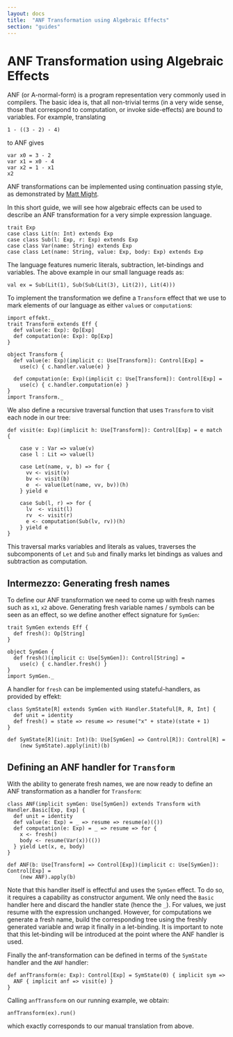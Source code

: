```yaml
---
layout: docs
title:  "ANF Transformation using Algebraic Effects"
section: "guides"
---
```


# ANF Transformation using Algebraic Effects
ANF (or A-normal-form) is a program representation very commonly used
in compilers.
The basic idea is, that all non-trivial terms (in a very wide sense,
those that correspond to computation, or invoke side-effects) are
bound to variables. For example, translating

```tut:book:silent
1 - ((3 - 2) - 4)
```

to ANF gives

```tut:book:silent
var x0 = 3 - 2
var x1 = x0 - 4
var x2 = 1 - x1
x2
```

ANF transformations can be implemented using continuation passing style,
as demonstrated by [Matt Might](http://matt.might.net/articles/a-normalization/).

In this short guide, we will see how algebraic effects can be used to
describe an ANF transformation for a very simple expression language.

```tut:book:silent
trait Exp
case class Lit(n: Int) extends Exp
case class Sub(l: Exp, r: Exp) extends Exp
case class Var(name: String) extends Exp
case class Let(name: String, value: Exp, body: Exp) extends Exp
```

The language features numeric literals, subtraction, let-bindings
and variables. The above example in our small language reads as:

```tut:book:silent
val ex = Sub(Lit(1), Sub(Sub(Lit(3), Lit(2)), Lit(4)))
```

To implement the transformation we define a `Transform` effect that
we use to mark elements of our language as either `value`s or
`computation`s:

```tut:book:silent
import effekt._
trait Transform extends Eff {
  def value(e: Exp): Op[Exp]
  def computation(e: Exp): Op[Exp]
}
```
```tut:book:silent:decorate(.boilerplate)
object Transform {
  def value(e: Exp)(implicit c: Use[Transform]): Control[Exp] =
    use(c) { c.handler.value(e) }

  def computation(e: Exp)(implicit c: Use[Transform]): Control[Exp] =
    use(c) { c.handler.computation(e) }
}
import Transform._
```

We also define a recursive traversal function that uses `Transform`
to visit each node in our tree:

```tut:book:silent
def visit(e: Exp)(implicit h: Use[Transform]): Control[Exp] = e match {

    case v : Var => value(v)
    case l : Lit => value(l)

    case Let(name, v, b) => for {
      vv <- visit(v)
      bv <- visit(b)
      e  <- value(Let(name, vv, bv))(h)
    } yield e

    case Sub(l, r) => for {
      lv  <- visit(l)
      rv  <- visit(r)
      e <- computation(Sub(lv, rv))(h)
    } yield e
}
```

This traversal marks variables and literals as values, traverses the
subcomponents of `Let` and `Sub` and finally marks let bindings as
values and subtraction as computation.

## Intermezzo: Generating fresh names

To define our ANF transformation we need to come up with fresh names
such as `x1`, `x2` above. Generating fresh variable names / symbols
can be seen as an effect, so we define another effect signature for
`SymGen`:

```tut:book:silent
trait SymGen extends Eff {
  def fresh(): Op[String]
}
```
```tut:book:silent:decorate(.boilerplate)
object SymGen {
  def fresh()(implicit c: Use[SymGen]): Control[String] =
    use(c) { c.handler.fresh() }
}
import SymGen._
```

A handler for `fresh` can be implemented using stateful-handlers, as
provided by effekt:

```tut:book:silent
class SymState[R] extends SymGen with Handler.Stateful[R, R, Int] {
  def unit = identity
  def fresh() = state => resume => resume("x" + state)(state + 1)
}
```
```tut:book:silent:decorate(.boilerplate)
def SymState[R](init: Int)(b: Use[SymGen] => Control[R]): Control[R] =
    (new SymState).apply(init)(b)
```

## Defining an ANF handler for `Transform`
With the ability to generate fresh names, we are now ready to define
an ANF transformation as a handler for `Transform`:

```tut:book:silent
class ANF(implicit symGen: Use[SymGen]) extends Transform with Handler.Basic[Exp, Exp] {
  def unit = identity
  def value(e: Exp) = _ => resume => resume(e)(())
  def computation(e: Exp) = _ => resume => for {
    x <- fresh()
    body <- resume(Var(x))(())
  } yield Let(x, e, body)
}
```
```tut:book:silent:decorate(.boilerplate)
def ANF(b: Use[Transform] => Control[Exp])(implicit c: Use[SymGen]): Control[Exp] =
    (new ANF).apply(b)
```

Note that this handler itself is effectful and uses the `SymGen` effect. To do so, it
requires a capability as constructor argument. We only need the `Basic` handler here
and discard the handler state (hence the `_`). For values, we just resume with the
expression unchanged.
However, for computations we generate a fresh name, build the corresponding tree using
the freshly generated variable and wrap it finally in a let-binding.
It is important to note that this let-binding will be introduced at the point where
the ANF handler is used.

Finally the anf-transformation can be defined in terms of the `SymState` handler and
the `ANF` handler:

```tut:book:silent
def anfTransform(e: Exp): Control[Exp] = SymState(0) { implicit sym =>
  ANF { implicit anf => visit(e) }
}
```

Calling `anfTransform` on our running example, we obtain:

```tut
anfTransform(ex).run()
```

which exactly corresponds to our manual translation from above.
